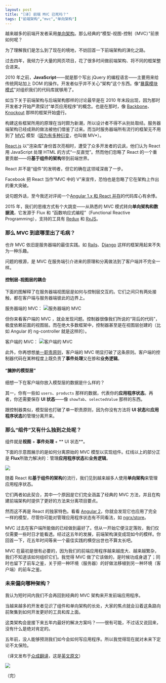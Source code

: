 ```yaml
---
layout: post
title: "[译] 前端 MVC 已死吗？"
tags: ["前端架构","mvc","单向架构"]
---
```


越来越多的前端开发者采用[单向架构](http://staltz.com/unidirectional-user-interface-architectures.html)。那么经典的“模型-视图-控制（MVC）”前景如何呢？

为了理解我们是怎么到了现在的境地，不妨回首一下前端架构的演化之路。

过去四年，我倾力于大量的网页项目，花了很多时间做前端架构、将不同的框架整合进来。

2010 年之前，**JavaScript**——就是那个写出 jQuery 的编程语言——主要用来给传统网站加上 DOM 的操作。开发者似乎并不关心“架构”这个东西。像“[暴露模块模式](https://toddmotto.com/mastering-the-module-pattern/#revealing-module-pattern)”对组织我们的代码库就够用了。

如当下关于前端架构与后端架构那样的讨论最早是在 2010 年末段出现，因为那时开发者才开始严肃探讨“单页应用程序”的概念。也是在那时，像 [Backbone](http://backbonejs.org/)、[Knockout](http://knockoutjs.com/) 那样的框架开始盛行。

构建这些框架所用的原理在当时颇为新潮，所以设计者不得不从别处取经。服务器端架构已经成熟的做法被他们借鉴了过来。而当时服务器端所有流行的框架无不用到了 [MVC](https://en.wikipedia.org/wiki/Model%E2%80%93view%E2%80%93controller) 模型（[因为有多种衍变](https://www.quora.com/What-are-the-main-differences-between-MVC-MVP-and-MVVM-design-patterns-for-the-JavaScript-developer)，也叫做 MV*）。

[React.js](https://facebook.github.io/react/) 以“渲染库”身份首次亮相时，遭受了众多开发者的讥讽，他们认为 React 用 JavaScript 处理 HTML 的方式“一反直觉”。然而他们忽略了 React 的一个重要贡献——将**基于组件的架构**带到前端世界。

React 并不是“组件”的发明者，但它的确在这领域深凿了一步。

Facebook 把 React 当作“MVC 中的 V”来宣传，恐怕也是忽略了它在架构上作出的重大突破。

说句题外话，至今我还对评阅一个[Angular 1.x 和 React 并存](https://github.com/ngReact/ngReact)的代码库心有余悸。

2015 年，我们的思维方式有个大跳变——从熟悉的 MVC 模式转向**单向架构和数据流**，它发源于 Flux 和 “函数响应式编程”（Functional Reactive Programming），支持的工具有 [Redux](https://github.com/reactjs/redux) 和 [RxJS](https://github.com/Reactive-Extensions/RxJS)。


### 那么 MVC 到底哪里出了毛病？

也许 MVC 依旧是服务器端的最佳实践。如 [Rails](http://rubyonrails.org/)、[Django](https://www.djangoproject.com/) 这样的框架用起来不失为一种乐趣。

问题的根源，是 MVC 在服务端引介进来的原理和分离做法到了客户端并不完全一样。

#### 控制层-视图层的耦合
下面的图解释了在服务器端视图层是如何与控制层交互的。它们之间只有两处接触，都在客户端与服务器端彼此的边界上。

服务器端的 MVC：
![服务器端的 MVC](http://p0.qhimg.com/t01985f64c9a12474b6.png)



但你来看客户端的 MVC ，就会发现问题。控制器很像我们所说的“背后的代码”，极度依赖前面的视图层。而在绝大多数框架中，控制器甚至是在视图层创建的（比如 Angular 的 ng-controller 就是这样的）。

客户端的 MVC：
![客户端的 MVC](http://p0.qhimg.com/t01770bbdf78b8b0892.png)


此外，你再想想[单一职责原则](http://www.oodesign.com/single-responsibility-principle.html)，客户端的 MVC 明显打破了这条原则。客户端的控制器代码在某种程度上既负责了**事件处理**又在掺和**业务逻辑**。

#### “臃肿的模型层”
细想一下在客户端你放入模型层的数据是什么样的？

其一，你有一些如 `users`、`products` 那样的数据，代表你的**应用程序状态**。再者，你还需要保存 **UI 状态**——像 `showTab`、`selectedValue` 那样的东西。

跟控制器类似，模型层也打破了单一职责原则，因为你没有方法将 **UI 状态**和**应用程序状态**的管理分离开来。

### 那么“组件”又有什么独到之处呢？

组件就是**视图** + **事件处理** + ** UI 状态**。

下面的示意图展示的是如何分离原始的 MVC 模型以实现组件。红线以上的部分正是 **Flux**所致力解决的：管理**应用程序状态**和**业务逻辑**。

![](http://p0.qhimg.com/t01722abc48558d58b2.png)

随着 React 和**基于组件的架构**的流行，我们见到越来越多人使用**单向架构**来管理应用程序状态。

它们两者如此契合，其中一个原因是它们完全涵盖了经典的 MVC 方法，并且在构建前端架构时提供了更好的方法来分离项目要点。

然而这不再是 React 的独家特色。看看 [Angular 2](https://angular.io/)，你就会发现它也应用了完全一样的模型，尽管你可能对管理应用程序状态有不同看法，如 [ngrx/store](https://github.com/ngrx/store)。

MVC 过去在客户端所能做的已经做到最好了。但从一开始它便注定落败，我们仅仅需要一些时日才能看透。经过这五年的发展，前端架构演变成现如今的模样。你回首一下，花五年时间等来一个最佳实践的横空出世也不算太长吧。

MVC 在最初是很有必要的，因为我们的前端应用程序越来越庞大、越来越繁杂，我们不知道该如何组织它们。我觉得 MVC 做了它该做的，是时候功成身退了；同时也留下了前车之鉴，关于把一种环境（服务器）的好做法移植到另一种环境（客户端）的前车之鉴。

### 未来偏向哪种架构？
我认为短时间内我们不会再回到经典的 MVC 架构来开发前端应用程序。

当越来越多的开发者见识了组件和单向架构的长处，大家的焦点就会沿着这条路向前聚集到如何开发更好的工具和库上面。

这类架构会是接下来五年内最好的解决方案吗？——很有可能，不过话又说回来，没有什么是绝对肯定的。

五年前，没人能够预测我们如今会如何写应用程序。所以我觉得现在就对未来下定论不太保险。

（译文发布于[众成翻译](http://www.zcfy.cc/article/is-model-view-controller-dead-on-the-front-end-1603.html)，这是[英文原文](https://medium.freecodecamp.com/is-mvc-dead-for-the-frontend-35b4d1fe39ec#.q25l7qkpu)）

![](http://p0.qhimg.com/t010ee52a04b27a942e.png)

（完）